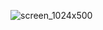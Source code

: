 ![screen_1024x500](https://user-images.githubusercontent.com/47548927/152998096-b4f225d6-ffbc-4cc3-b0b0-2eeab3d188f6.jpg)
